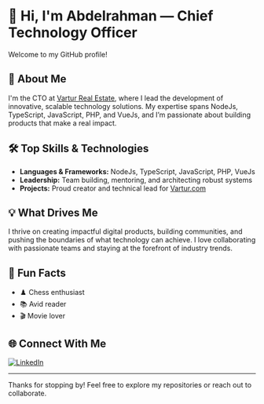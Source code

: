 # 👋 Hi, I'm Abdelrahman — Chief Technology Officer

Welcome to my GitHub profile!

## 🚀 About Me  
I'm the CTO at [Vartur Real Estate](https://www.vartur.com/), where I lead the development of innovative, scalable technology solutions. My expertise spans NodeJs, TypeScript, JavaScript, PHP, and VueJs, and I’m passionate about building products that make a real impact.

## 🛠️ Top Skills & Technologies  
- **Languages & Frameworks:** NodeJs, TypeScript, JavaScript, PHP, VueJs  
- **Leadership:** Team building, mentoring, and architecting robust systems  
- **Projects:** Proud creator and technical lead for [Vartur.com](https://www.vartur.com/)

## 💡 What Drives Me  
I thrive on creating impactful digital products, building communities, and pushing the boundaries of what technology can achieve. I love collaborating with passionate teams and staying at the forefront of industry trends.

## 🎲 Fun Facts  
- ♟️ Chess enthusiast  
- 📚 Avid reader  
- 🎬 Movie lover

## 🌐 Connect With Me  
[![LinkedIn](https://img.shields.io/badge/LinkedIn-blue?style=flat&logo=linkedin)](https://www.linkedin.com/in/mrabdelrahman10/)

---

Thanks for stopping by! Feel free to explore my repositories or reach out to collaborate.
